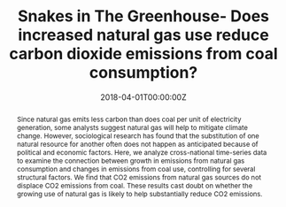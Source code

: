 ---
abstract: Since natural gas emits less carbon than does coal per unit of electricity generation, some analysts suggest natural gas will help to mitigate climate change. However, sociological research has found that the substitution of one natural resource for another often does not happen as anticipated because of political and economic factors. Here, we analyze cross-national time-series data to examine the connection between growth in emissions from natural gas consumption and changes in emissions from coal use, controlling for several structural factors. We find that CO2 emissions from natural gas sources do not displace CO2 emissions from coal. These results cast doubt on whether the growing use of natural gas is likely to help substantially reduce CO2 emissions.
authors:
- Patrick Trent Greiner
- Richard York
- Julius Alexander McGee
date: "2018-04-01T00:00:00Z"
doi: "https://doi.org/10.1016/j.erss.2018.02.001"
featured: true
image:
  caption: 'Paradise Fossil Power Plant, KY. Image credit: [**Chattanoga Times Free Press**](https://www.timesfreepress.com/news/local/story/2018/aug/27/trouble-paradisetvstudies-whether-close-more-c/477822/)'
  focal_point: ""
  preview_only: false
projects: []
publication: '*Energy Research and Social Science, 56*'
publication_short: ""
publication_types:
- "2"
publishDate: "2017-01-01T00:00:00Z"
#slides:
summary: CO2 emissions from natural gas sources do not displace CO2 emissions from coal. These results cast doubt on whether the growing use of natural gas is likely to help substantially reduce CO2 emissions.
tags: 
#- Source Themes
title: Snakes in The Greenhouse- Does increased natural gas use reduce carbon dioxide emissions from coal consumption?
#url_code: ""
#url_dataset: ""
url_pdf: files/Snakes.pdf
#url_poster: ""
url_project: ""
#url_slides: ""
#url_source: ""
#url_video: ""
---